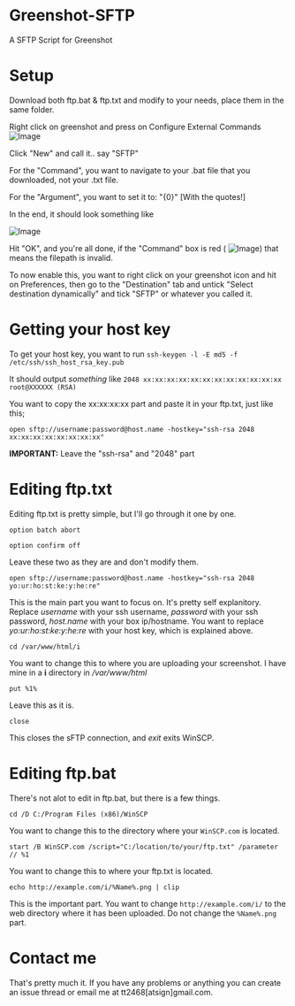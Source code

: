 Greenshot-SFTP
==============

A SFTP Script for Greenshot

Setup
=========

Download both ftp.bat & ftp.txt and modify to your needs, place them in the same folder. 

Right click on greenshot and press on Configure External Commands
![Image](https://i.imgur.com/gKa8Yvn.png) 

Click "New" and call it.. say "SFTP"

For the "Command", you want to navigate to your .bat file that you downloaded, not your .txt file.

For the "Argument", you want to set it to: "{0}" [With the quotes!]

In the end, it should look something like

![Image](https://i.imgur.com/BoTkM7c.png)

Hit "OK", and you're all done, if the "Command" box is red ( ![Image](https://i.imgur.com/BPHet8P.png)) that means the filepath is invalid.

To now enable this, you want to right click on your greenshot icon and hit on Preferences, then go to the "Destination" tab and untick "Select destination dynamically" and tick "SFTP" or whatever you called it.

Getting your host key
=====================

To get your host key, you want to run `ssh-keygen -l -E md5 -f /etc/ssh/ssh_host_rsa_key.pub`

It should output _something_ like `2048 xx:xx:xx:xx:xx:xx:xx:xx:xx:xx:xx:xx  root@XXXXXX (RSA)`

You want to copy the xx:xx:xx:xx part and paste it in your ftp.txt, just like this;

`open sftp://username:password@host.name -hostkey="ssh-rsa 2048 xx:xx:xx:xx:xx:xx:xx:xx"`

__IMPORTANT:__ Leave the "ssh-rsa" and "2048" part

Editing ftp.txt
===============

Editing ftp.txt is pretty simple, but I'll go through it one by one.

`option batch abort`

`option confirm off`

Leave these two as they are and don't modify them.

`open sftp://username:password@host.name -hostkey="ssh-rsa 2048 yo:ur:ho:st:ke:y:he:re"`

This is the main part you want to focus on. It's pretty self explanitory. Replace _username_ with your ssh username, _password_ with your ssh password, _host.name_ with your box ip/hostname. You want to replace _yo:ur:ho:st:ke:y:he:re_ with your host key, which is explained above.

`cd /var/www/html/i`

You want to change this to where you are uploading your screenshot. I have mine in a __i__ directory in */var/www/html*

`put %1%`

Leave this as it is.

`close`

This closes the sFTP connection, and *exit* exits WinSCP.

Editing ftp.bat
===============

There's not alot to edit in ftp.bat, but there is a few things.

`cd /D C:/Program Files (x86)/WinSCP`

You want to change this to the directory where your `WinSCP.com` is located.

`start /B WinSCP.com /script="C:/location/to/your/ftp.txt" /parameter // %1`

You want to change this to where your ftp.txt is located.

`echo http://example.com/i/%Name%.png | clip`

This is the important part. You want to change `http://example.com/i/` to the web directory where it has been uploaded. Do not change the `%Name%.png` part.

Contact me
===============

That's pretty much it. If you have any problems or anything you can create an issue thread or email me at tt2468[atsign]gmail.com.
